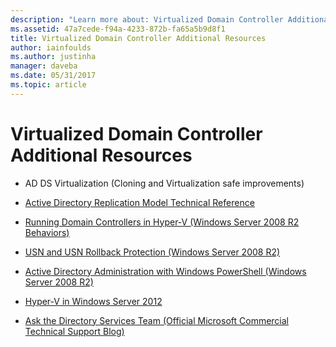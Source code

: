 ```yaml
---
description: "Learn more about: Virtualized Domain Controller Additional Resources"
ms.assetid: 47a7cede-f94a-4233-872b-fa65a5b9d8f1
title: Virtualized Domain Controller Additional Resources
author: iainfoulds
ms.author: justinha
manager: daveba
ms.date: 05/31/2017
ms.topic: article
---
```


# Virtualized Domain Controller Additional Resources

>


-   AD DS Virtualization (Cloning and Virtualization safe improvements) <!--(/previous-versions/windows/it-pro/windows-server-2012-r2-and-2012/jj574191(v=ws.11))-->

-   [Active Directory Replication Model Technical Reference](/previous-versions/windows/it-pro/windows-server-2003/cc782376(v=ws.10))

-   [Running Domain Controllers in Hyper-V (Windows Server 2008 R2 Behaviors)](/previous-versions/windows/it-pro/windows-server-2008-R2-and-2008/dd363553(v=ws.10))

-   [USN and USN Rollback Protection (Windows Server 2008 R2)](/previous-versions/windows/it-pro/windows-server-2008-R2-and-2008/dd363553(v=ws.10))

-   [Active Directory Administration with Windows PowerShell (Windows Server 2008 R2)](/previous-versions/windows/it-pro/windows-server-2008-R2-and-2008/dd378937(v=ws.10))

-   [Hyper-V in Windows Server 2012](/previous-versions/windows/it-pro/windows-server-2012-R2-and-2012/hh831531(v=ws.11))

-   [Ask the Directory Services Team (Official Microsoft Commercial Technical Support Blog)](/previous-versions/windows/it-pro/windows-server-2012-R2-and-2012/hh831531(v=ws.11))


